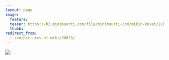 ```yaml
---
layout: page
image:
  feature:
  teaser: https://b2.minimuutti.com/file/minimuutti-com/mikin-kuvat/2/DSC08886-245px.jpg
  thumb:
redirect_from:
  - /en/pictures-of-miki/00028/
---
```


[![](https://b2.minimuutti.com/file/minimuutti-com/mikin-kuvat/2/DSC08886-800px.jpg)](https://dl.dropboxusercontent.com/sh/ea1wtnz7z734o12/AABRt0qqo6jyQ4-fQ4dbn4Yla/mikin-kuvat/2/DSC08886.jpg)
